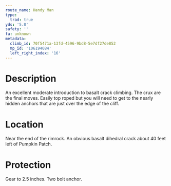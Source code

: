 ```yaml
---
route_name: Handy Man
type:
  trad: true
yds: '5.8'
safety: ''
fa: unknown
metadata:
  climb_id: 70f5471a-13fd-4596-9bd8-5e7df27de852
  mp_id: '106194084'
  left_right_index: '16'
---
```

# Description
An excellent moderate introduction to basalt crack climbing. The crux are the final moves. Easily top roped but you will need to get to the nearly hidden anchors that are just over the edge of the cliff.

# Location
Near the end of the rimrock. An obvious basalt dihedral crack about 40 feet left of Pumpkin Patch.

# Protection
Gear to 2.5 inches. Two bolt anchor.

